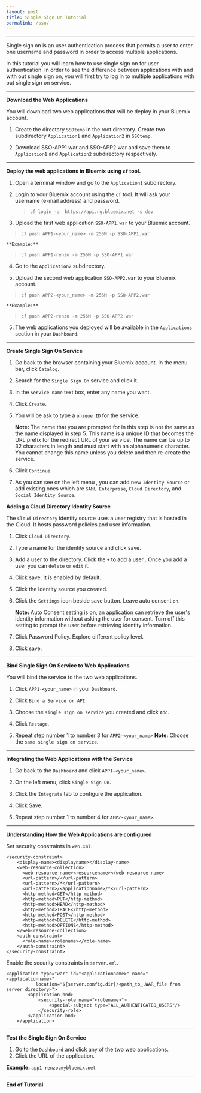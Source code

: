 ```yaml
---
layout: post
title: Single Sign On Tutorial
permalink: /sso/
---
```

----------
Single sign on is an user authentication process that permits a user to enter one username and password in order to access multiple applications.

In this tutorial you will learn how to use single sign on for user authentication. In order to see the difference between applications with and with out single sign on, you will first try to log in to multiple applications with out single sign on service.

----------

**Download the Web Applications**


You will download two web applications that will be deploy in your Bluemix account.

 1. Create the directory `SSOtemp` in the root directory. Create two subdirectory `Application1` and `Application2` in `SSOtemp`.
 
 2. Download SSO-APP1.war and SSO-APP2.war and save them to `Application1` and `Application2` subdirectory respectively.

----------
**Deploy the web applications in Bluemix using `cf` tool.**

 1. Open a terminal window and go to the `Application1` subdirectory.
 2. Login to your Bluemix account using the `cf` tool. It will ask your username (e-mail address) and password.
	 >  `cf login -a  https://api.ng.bluemix.net -s dev`
	 
 3. Upload the first web application `SSO-APP1.war` to your Bluemix account.
 > `cf push APP1-<your_name> -m 256M -p SSO-APP1.war`

	**Example:**
 >`cf push APP1-renzo -m 256M -p SSO-APP1.war`
 4. Go to the `Application2` subdirectory.
 
 5. Upload the second web application `SSO-APP2.war` to your Bluemix account.
  > `cf push APP2-<your_name> -m 256M -p SSO-APP2.war`

	**Example:**
 >`cf push APP2-renzo -m 256M -p SSO-APP2.war`
 5. The web applications you deployed will be available in the `Applications` section in your `Dashboard`.

----------

 **Create Single Sign On Service**
 
 

 1. Go back to the browser containing your Bluemix account. In the menu bar, click `Catalog`.

 2. Search for the `Single Sign On` service and click it.
 
 3. In the `Service name` text box, enter any name you want.
 
 4. Click `Create`.

 5. You will be ask to type a `unique ID` for the service.
 
	 **Note:** 
	 The name that you are prompted for in this step is not the same as the name displayed in step 5. This name is a unique ID that becomes the URL prefix for the redirect URL of your service. The name can be up to 32 characters in length and must start with an alphanumeric character. You cannot change this name unless you delete and then re-create the service.

 6. Click `Continue`.
 
 7. As you can see on the left menu , you can add new `Identity Source` or add  existing ones which are `SAML Enterprise`, `Cloud Directory`, and `Social Identity Source`.
 
**Adding a Cloud Directory Identity Source** 

The `Cloud Directory` identity source uses a user registry that is hosted in the Cloud. It hosts password policies and user information.

 1. Click `Cloud Directory`.

 2. Type a name for the identity source and click save.
 
 3. Add a user to the directory. Click the `+` to add a user . Once you add a user you can `delete` or `edit` it.
 4. Click save. It is enabled by default.
 
 5. Click the Identity source you created.

 6. Click the `Settings` icon beside save button. Leave auto consent `on`.
 
	**Note:** Auto Consent setting is on, an application can retrieve the user's identity information without asking the user for consent. Turn off this setting to prompt the user before retrieving identity information.

 7. Click Password Policy. Explore different policy level.
 8. Click save. 

----------
**Bind Single Sign On Service to Web Applications** 

You will bind the service to the two web applications.

 1. Click `APP1-<your_name>` in your `Dashboard`.
 
 2. Click `Bind a Service or API`. 
 
 3. Choose the `single sign on service` you created and click `Add`. 

 4. Click `Restage`.
 
 5. Repeat step number 1 to number 3 for `APP2-<your_name>` 
	 **Note:** Choose the `same single sign on service`.

 ----------
 **Integrating the Web Applications with the Service**

1.	 Go back to the `Dashboard` and click `APP1-<your_name>`.

2.	On the left menu, click `Single Sign On`.

3.	Click the `Integrate` tab to configure the application.

4.	Click Save.

5.	Repeat step number 1  to number 4 for `APP2-<your_name>`.

  ----------
 **Understanding How the Web Applications are configured** 

Set security constraints in `web.xml`.

    <security-constraint>
		<display-name><displayname></display-name>
		<web-resource-collection>
		  <web-resource-name><resourcename></web-resource-name>
		  <url-pattern>/</url-pattern>
		  <url-pattern>/*</url-pattern>
		  <url-pattern>/<applicationname>/*</url-pattern>
		  <http-method>GET</http-method>
		  <http-method>PUT</http-method>
		  <http-method>HEAD</http-method>
		  <http-method>TRACE</http-method>
		  <http-method>POST</http-method>
		  <http-method>DELETE</http-method>
		  <http-method>OPTIONS</http-method>
		</web-resource-collection>
		<auth-constraint>
		  <role-name><rolename></role-name>
		</auth-constraint>
	</security-constraint>

Enable the security constraints in `server.xml`.

    <application type="war" id="<applicationname>" name="<applicationname>" 
               location="${server.config.dir}/<path_to_.WAR_file from server directory>">
            <application-bnd>
                <security-role name="<rolename>">
                    <special-subject type="ALL_AUTHENTICATED_USERS"/>
                </security-role>
            </application-bnd>
        </application>

 ----------
**Test the Single Sign On Service**

 1. Go to the `Dashboard` and click any of the two web applications.
 2. Click the URL of the application.
 
 **Example:**  `app1-renzo.mybluemix.net`

 ----------
 **End of Tutorial**
